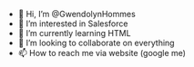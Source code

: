- 👋 Hi, I’m @GwendolynHommes
- 👀 I’m interested in Salesforce
- 🌱 I’m currently learning HTML
- 💞️ I’m looking to collaborate on everything
- 📫 How to reach me via website (google me)
<!---
GwendolynHommes/GwendolynHommes is a ✨ special ✨ repository because its `README.md` (this file) appears on your GitHub profile.
You can click the Preview link to take a look at your changes.
--->
